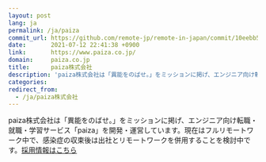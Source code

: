 ```yaml
---
layout: post
lang: ja
permalink: /ja/paiza
commit_url: https://github.com/remote-jp/remote-in-japan/commit/10eebb5f9c625af1bb7038e9bd84fb44e9cdf214
date:       2021-07-12 22:41:38 +0900
link:       https://www.paiza.co.jp/
domain:     paiza.co.jp
title:      paiza株式会社
description: 'paiza株式会社は「異能をのばせ。」をミッションに掲げ、エンジニア向け転職・就職・学習サービス「paiza」を開発・運営しています。現在はフルリモートワーク中で、感染症の収束後は出社とリモートワークを併用することを検討中です。採用情報はこちら'
categories: 
redirect_from:
  - /ja/paiza株式会社
---
```


<p>paiza株式会社は「異能をのばせ。」をミッションに掲げ、エンジニア向け転職・就職・学習サービス「paiza」を開発・運営しています。現在はフルリモートワーク中で、感染症の収束後は出社とリモートワークを併用することを検討中です。<a href="https://www.paiza.co.jp/recruit/">採用情報はこちら</a></p>
